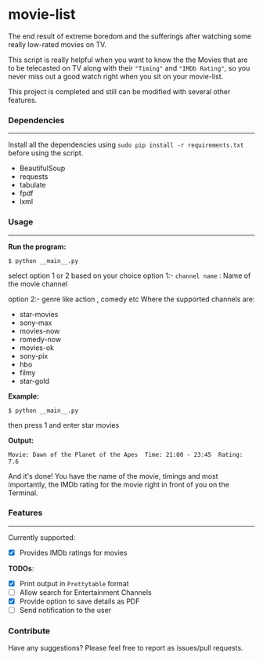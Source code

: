 # movie-list

The end result of extreme boredom and the sufferings after watching some really low-rated movies on TV.

This script is really helpful when you want to know the the Movies that are to be telecasted on TV
along with their `"Timing"` and `"IMDb Rating"`, so you never miss out a good watch right when you sit
on your movie-list.

This project is completed and still can be modified with several other features.


### Dependencies
-----------------

Install all the dependencies using `sudo pip install -r requirements.txt` before using the script.

   * BeautifulSoup
   * requests
   * tabulate
   * fpdf
   * lxml

### Usage
-----------------

**Run the program:**

    $ python __main__.py 
 select option 1 or 2 based on your choice 
option 1:-
    `channel name` : Name of the movie channel

option 2:-
	genre like action , comedy etc
Where the supported channels are:

- star-movies
- sony-max
- movies-now
- romedy-now
- movies-ok
- sony-pix
- hbo
- filmy
- star-gold

**Example:**

    $ python __main__.py 
 then press 1 and enter
star movies


**Output:**

    Movie: Dawn of the Planet of the Apes  Time: 21:00 - 23:45  Rating: 7.6


And it's done! You have the name of the movie, timings and most importantly, the IMDb rating for the movie
right in front of you on the Terminal.

### Features
-----------------

Currently supported:

- [x] Provides IMDb ratings for movies

**TODOs**:

- [x] Print output in `Prettytable` format
- [ ] Allow search for Entertainment Channels
- [x] Provide option to save details as PDF
- [ ] Send notification to the user

### Contribute

Have any suggestions? Please feel free to report as issues/pull requests.
